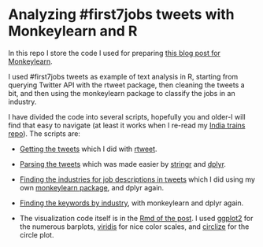 Analyzing \#first7jobs tweets with Monkeylearn and R
====================================================

In this repo I store the code I used for preparing [this blog post for
Monkeylearn](https://blog.monkeylearn.com/analyzing-first7jobs-tweets-monkeylearn-r/).

I used \#first7jobs tweets as example of text analysis in R, starting
from querying Twitter API with the rtweet package, then cleaning the
tweets a bit, and then using the monkeylearn package to classify the
jobs in an industry.

I have divided the code into several scripts, hopefully you and older-I
will find that easy to navigate (at least it works when I re-read my
[India trains repo](https://github.com/masalmon/india_trains)). The
scripts are:

-   [Getting the tweets](code/get_data.R) which I did with
    [rtweet](https://github.com/mkearney/rtweet).

-   [Parsing the tweets](code/parse_tweets.R) which was made easier by
    [stringr](https://github.com/hadley/stringr) and
    [dplyr](https://github.com/hadley/dplyr).

-   [Finding the industries for job descriptions in
    tweets](code/find_industries.R) which I did using my own
    [monkeylearn package](https://github.com/ropenscilabs/monkeylearn),
    and dplyr again.

-   [Finding the keywords by
    industry](code/find_keywords_by_industry.R), with monkeylearn and
    dplyr again.

-   The visualization code itself is in the [Rmd of the post](post.Rmd).
    I used [ggplot2](https://github.com/hadley/ggplot2) for the numerous
    barplots, [viridis](https://github.com/sjmgarnier/viridis) for nice
    color scales, and [circlize](https://github.com/jokergoo/circlize)
    for the circle plot.
